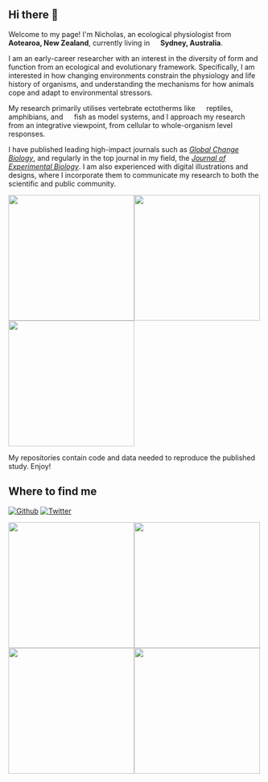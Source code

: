 ## Hi there 👋

Welcome to my page!
I'm Nicholas, an ecological physiologist from <img src="https://www.flaticon.com/svg/static/icons/svg/330/330301.svg" width="13"/> **Aotearoa, New Zealand**, currently living in <img src="https://www.flaticon.com/svg/static/icons/svg/330/330188.svg" width="13"/> **Sydney, Australia**.

I am an early-career researcher with an interest in the diversity of form and function from an ecological and evolutionary framework. Specifically, I am interested in how changing environments constrain the physiology and life history of organisms, and understanding the mechanisms for how animals cope and adapt to environmental stressors.

My research primarily utilises vertebrate ectotherms like <img src="https://www.flaticon.com/svg/static/icons/svg/2219/2219706.svg" width="14"/> reptiles, <img src="https://www.flaticon.com/svg/static/icons/svg/1864/1864502.svg" width="14"/> amphibians, and <img src="https://www.flaticon.com/svg/static/icons/svg/1134/1134431.svg" width="14"/> fish as model systems, and I approach my research from an integrative viewpoint, from cellular to whole-organism level responses.

I have published leading high-impact journals such as *[Global Change Biology](https://onlinelibrary.wiley.com/journal/13652486)*, and regularly in the top journal in my field, the *[Journal of Experimental Biology](https://jeb.biologists.org/)*. I am also experienced with digital illustrations and designs, where I incorporate them to communicate my research to both the scientific and public community.

<img src="https://static.wixstatic.com/media/11c012_a7149cb480094ed09dc5ded495571e41~mv2.png/v1/fill/w_1038,h_962,al_c,q_95,usm_0.66_1.00_0.01/11c012_a7149cb480094ed09dc5ded495571e41~mv2.webp" width="250"/><img src="https://static.wixstatic.com/media/11c012_c2ff2f42b7004af897da8b8d3fef7466~mv2.png/v1/fill/w_1038,h_658,al_c,q_95,usm_0.66_1.00_0.01/11c012_c2ff2f42b7004af897da8b8d3fef7466~mv2.webp" width="250"/><img src="https://static.wixstatic.com/media/11c012_6b82a8aaea924f898957792e03c7bfa2~mv2_d_4985_3070_s_4_2.jpg/v1/fill/w_1038,h_639,al_c,q_90,usm_0.66_1.00_0.01/11c012_6b82a8aaea924f898957792e03c7bfa2~mv2_d_4985_3070_s_4_2.webp" width="250"/>

My repositories contain code and data needed to reproduce the published study. Enjoy!

## Where to find me
<p><a href="https://github.com/nicholaswunz" target="_blank"><img alt="Github" src="https://img.shields.io/badge/GitHub-%2312100E.svg?&style=for-the-badge&logo=Github&logoColor=white" /></a> 
  <a href="https://twitter.com/nicholaswunz" target="_blank"><img alt="Twitter" src="https://img.shields.io/badge/twitter-%231DA1F2.svg?&style=for-the-badge&logo=twitter&logoColor=white" /></a> 
</p>

<img src="https://static.wixstatic.com/media/11c012_d8868b335d3f4cc9b972eec20a36e7ed~mv2_d_3179_4494_s_4_2.jpg/v1/crop/x_0,y_13,w_3179,h_4467/fill/w_306,h_430,al_c,q_80,usm_0.66_1.00_0.01/Wu_Frog%20poster_final.webp" height="250"/><img src="https://static.wixstatic.com/media/11c012_4de1e633bcf04a6c8eb245d40eaaee1a~mv2_d_3179_4494_s_4_2.jpg/v1/crop/x_0,y_6,w_3179,h_4482/fill/w_306,h_430,al_c,q_80,usm_0.66_1.00_0.01/11c012_4de1e633bcf04a6c8eb245d40eaaee1a~mv2_d_3179_4494_s_4_2.webp" height="250"/><img src="https://static.wixstatic.com/media/11c012_fc9e0aa110794f808c6c1458e7d51d22~mv2_d_3179_4494_s_4_2.jpg/v1/fill/w_306,h_430,al_c,q_80,usm_0.66_1.00_0.01/11c012_fc9e0aa110794f808c6c1458e7d51d22~mv2_d_3179_4494_s_4_2.webp" height="250"/><img src="https://static.wixstatic.com/media/11c012_72369dc4cb3943f290f29662e0b78918~mv2_d_3179_4494_s_4_2.jpg/v1/fill/w_304,h_430,al_c,q_80,usm_0.66_1.00_0.01/11c012_72369dc4cb3943f290f29662e0b78918~mv2_d_3179_4494_s_4_2.webp" height="250"/>




<!--
**nicholaswunz/nicholaswunz** is a ✨ _special_ ✨ repository because its `README.md` (this file) appears on your GitHub profile.

Here are some ideas to get you started:

- 🔭 I’m currently working on ...
- 🌱 I’m currently learning ...
- 👯 I’m looking to collaborate on ...
- 🤔 I’m looking for help with ...
- 💬 Ask me about ...
- 📫 How to reach me: ...
- 😄 Pronouns: ...
- ⚡ Fun fact: ...
-->
